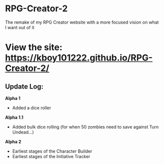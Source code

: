 # RPG-Creator-2
The remake of my RPG Creator website with a more focused vision on what I want out of it

# View the site: https://kboy101222.github.io/RPG-Creator-2/

## Update Log:
**Alpha 1**  
* Added a dice roller

**Alpha 1.1**  
* Added bulk dice rolling (for when 50 zombies need to save against Turn Undead...)

**Alpha 2**
* Earliest stages of the Character Builder
* Earliest stages of the Initiative Tracker